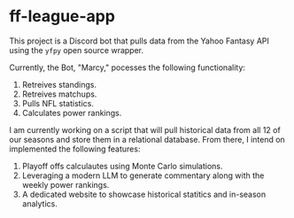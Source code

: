 # ff-league-app

This project is a Discord bot that pulls data from the Yahoo Fantasy API using the `yfpy` open source wrapper.

Currently, the Bot, "Marcy," pocesses the following functionality:

1. Retreives standings.
2. Retreives matchups.
3. Pulls NFL statistics.
4. Calculates power rankings.

I am currently working on a script that will pull historical data from all 12 of our seasons and store them in a relational database. From there,
I intend on implemented the following features:

1. Playoff offs calculautes using Monte Carlo simulations.
2. Leveraging a modern LLM to generate commentary along with the weekly power rankings.
3. A dedicated website to showcase historical statitics and in-season analytics.
